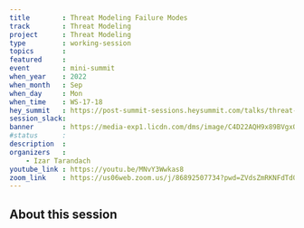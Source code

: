 ```yaml
---
title        : Threat Modeling Failure Modes
track        : Threat Modeling
project      : Threat Modeling
type         : working-session
topics       : 
featured     :
event        : mini-summit
when_year    : 2022
when_month   : Sep
when_day     : Mon
when_time    : WS-17-18
hey_summit   : https://post-summit-sessions.heysummit.com/talks/threat-modeling-failure-modes/
session_slack:
banner       : https://media-exp1.licdn.com/dms/image/C4D22AQH9x89BVgxO0Q/feedshare-shrink_2048_1536/0/1662827678771?e=1665619200&v=beta&t=aodNT3-3OzVDUH1XsuFLdjNIGlGgKIJqDhFUDIctaMY
#status      :
description  :
organizers   :
    - Izar Tarandach    
youtube_link : https://youtu.be/MNvY3Wwkas8
zoom_link    : https://us06web.zoom.us/j/86892507734?pwd=ZVdsZmRKNFdTd0I4d0FPdjVNWEJLQT09
---
```


## About this session
